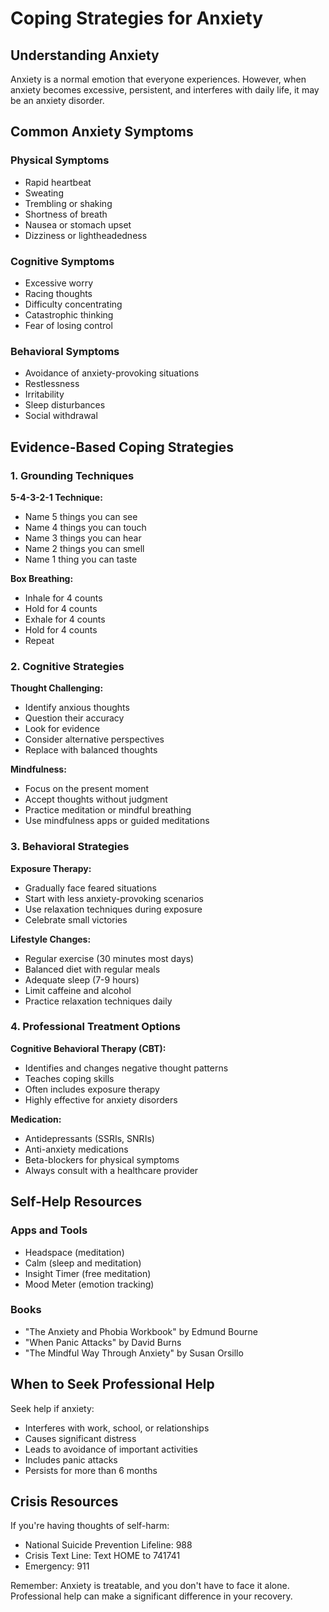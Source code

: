 # Coping Strategies for Anxiety

## Understanding Anxiety

Anxiety is a normal emotion that everyone experiences. However, when anxiety becomes excessive, persistent, and interferes with daily life, it may be an anxiety disorder.

## Common Anxiety Symptoms

### Physical Symptoms

- Rapid heartbeat
- Sweating
- Trembling or shaking
- Shortness of breath
- Nausea or stomach upset
- Dizziness or lightheadedness

### Cognitive Symptoms

- Excessive worry
- Racing thoughts
- Difficulty concentrating
- Catastrophic thinking
- Fear of losing control

### Behavioral Symptoms

- Avoidance of anxiety-provoking situations
- Restlessness
- Irritability
- Sleep disturbances
- Social withdrawal

## Evidence-Based Coping Strategies

### 1. Grounding Techniques

**5-4-3-2-1 Technique:**

- Name 5 things you can see
- Name 4 things you can touch
- Name 3 things you can hear
- Name 2 things you can smell
- Name 1 thing you can taste

**Box Breathing:**

- Inhale for 4 counts
- Hold for 4 counts
- Exhale for 4 counts
- Hold for 4 counts
- Repeat

### 2. Cognitive Strategies

**Thought Challenging:**

- Identify anxious thoughts
- Question their accuracy
- Look for evidence
- Consider alternative perspectives
- Replace with balanced thoughts

**Mindfulness:**

- Focus on the present moment
- Accept thoughts without judgment
- Practice meditation or mindful breathing
- Use mindfulness apps or guided meditations

### 3. Behavioral Strategies

**Exposure Therapy:**

- Gradually face feared situations
- Start with less anxiety-provoking scenarios
- Use relaxation techniques during exposure
- Celebrate small victories

**Lifestyle Changes:**

- Regular exercise (30 minutes most days)
- Balanced diet with regular meals
- Adequate sleep (7-9 hours)
- Limit caffeine and alcohol
- Practice relaxation techniques daily

### 4. Professional Treatment Options

**Cognitive Behavioral Therapy (CBT):**

- Identifies and changes negative thought patterns
- Teaches coping skills
- Often includes exposure therapy
- Highly effective for anxiety disorders

**Medication:**

- Antidepressants (SSRIs, SNRIs)
- Anti-anxiety medications
- Beta-blockers for physical symptoms
- Always consult with a healthcare provider

## Self-Help Resources

### Apps and Tools

- Headspace (meditation)
- Calm (sleep and meditation)
- Insight Timer (free meditation)
- Mood Meter (emotion tracking)

### Books

- "The Anxiety and Phobia Workbook" by Edmund Bourne
- "When Panic Attacks" by David Burns
- "The Mindful Way Through Anxiety" by Susan Orsillo

## When to Seek Professional Help

Seek help if anxiety:

- Interferes with work, school, or relationships
- Causes significant distress
- Leads to avoidance of important activities
- Includes panic attacks
- Persists for more than 6 months

## Crisis Resources

If you're having thoughts of self-harm:

- National Suicide Prevention Lifeline: 988
- Crisis Text Line: Text HOME to 741741
- Emergency: 911

Remember: Anxiety is treatable, and you don't have to face it alone. Professional help can make a significant difference in your recovery.
